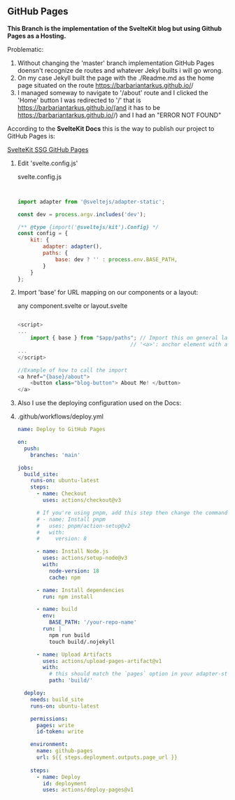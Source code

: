 ## GitHub Pages

**This Branch is the implementation of the SvelteKit blog but using Github Pages as a Hosting.**


Problematic:
1. Without changing the 'master' branch implementation GitHub Pages doensn't recognize de routes and whatever Jekyl builts i will go wrong.
2. On my case Jekyll built the page with the ./Readme.md as the home page situated on the route https://barbariantarkus.github.io/<branch>/
3. I managed someway to navigate to '/about' route and I clicked the 'Home' button I was redirected to '/' that is https://barbariantarkus.github.io/(and it has to be https://barbariantarkus.github.io/<branch>/) and I had an "ERROR NOT FOUND"



According to the **SvelteKit Docs** this is the way to publish our project to GitHub Pages is:

[SvelteKit SSG GitHub Pages](https://kit.svelte.dev/docs/adapter-static#github-pages)

1. Edit 'svelte.config.js'

	svelte.config.js
	```js
	
	
	import adapter from '@sveltejs/adapter-static';
	
	const dev = process.argv.includes('dev');
	
	/** @type {import('@sveltejs/kit').Config} */
	const config = {
		kit: {
			adapter: adapter(),
			paths: {
				base: dev ? '' : process.env.BASE_PATH,
			}
		}
	};
	```


2. Import 'base' for URL mapping on our components or a layout:
  
	any component.svelte or layout.svelte
	```js
	
	<script>
	...
		import { base } from "$app/paths"; // Import this on general layout or every page that has
	                                    // '<a>': anchor element with attribute href 
	...
	</script>
	
	//Example of how to call the import
	<a href="{base}/about">
		<button class="blog-button"> About Me! </button>
	</a>
	```

3. Also I use the deploying configuration used on the Docs:
4. 
	.github/workflows/deploy.yml
	```yml
	name: Deploy to GitHub Pages
	
	on:
	  push:
	    branches: 'main'
	
	jobs:
	  build_site:
	    runs-on: ubuntu-latest
	    steps:
	      - name: Checkout
	        uses: actions/checkout@v3
	
	      # If you're using pnpm, add this step then change the commands and cache key below to use `pnpm`
	      # - name: Install pnpm
	      #   uses: pnpm/action-setup@v2
	      #   with:
	      #     version: 8
	
	      - name: Install Node.js
	        uses: actions/setup-node@v3
	        with:
	          node-version: 18
	          cache: npm
	
	      - name: Install dependencies
	        run: npm install
	
	      - name: build
	        env:
	          BASE_PATH: '/your-repo-name'
	        run: |
	          npm run build
	          touch build/.nojekyll
	
	      - name: Upload Artifacts
	        uses: actions/upload-pages-artifact@v1
	        with:
	          # this should match the `pages` option in your adapter-static options
	          path: 'build/'
	
	  deploy:
	    needs: build_site
	    runs-on: ubuntu-latest
	
	    permissions:
	      pages: write
	      id-token: write
	
	    environment:
	      name: github-pages
	      url: ${{ steps.deployment.outputs.page_url }}
	    
	    steps:
	      - name: Deploy
	        id: deployment
	        uses: actions/deploy-pages@v1
	```
